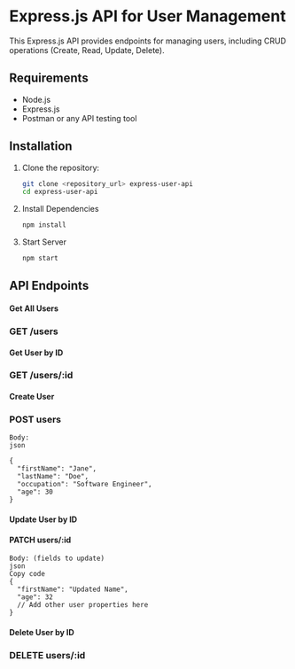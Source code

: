 # Express.js API for User Management

This Express.js API provides endpoints for managing users, including CRUD operations (Create, Read, Update, Delete).

## Requirements

- Node.js
- Express.js
- Postman or any API testing tool

## Installation

1. Clone the repository:

   ```bash
   git clone <repository_url> express-user-api
   cd express-user-api

2. Install Dependencies

   ```bash
   npm install

3. Start Server

   ```bash
   npm start

## API Endpoints 


#### Get All Users
### GET /users


#### Get User by ID
### GET /users/:id


#### Create User
### POST users

    Body:
    json
    
    {
      "firstName": "Jane",
      "lastName": "Doe",
      "occupation": "Software Engineer", 
      "age": 30
    }

    
#### Update User by ID
#### PATCH users/:id


    Body: (fields to update)
    json
    Copy code
    {
      "firstName": "Updated Name",
      "age": 32
      // Add other user properties here
    }


    
#### Delete User by ID
### DELETE users/:id

